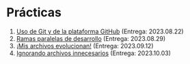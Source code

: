 # Prácticas

1. [Uso de Git y de la plataforma GitHub](./1/README.md) (Entrega: 2023.08.22)
2. [Ramas paralelas de desarrollo](./2/README.md) (Entrega: 2023.08.29)
3. [¡Mis archivos evolucionan!](./3/README.md) (Entrega: 2023.09.12)
4. [Ignorando archivos innecesarios](./4/README.md) (Entrega: 2023.10.03)
